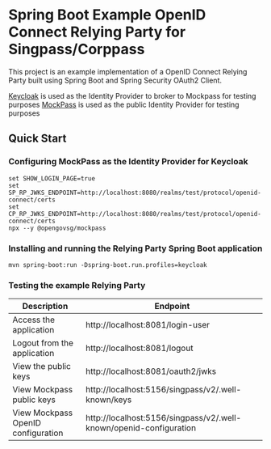 # Spring Boot Example OpenID Connect Relying Party for Singpass/Corppass

This project is an example implementation of a OpenID Connect Relying Party built using Spring Boot and Spring Security OAuth2 Client.

[Keycloak](https://github.com/keycloak/keycloak) is used as the Identity Provider to broker to Mockpass for testing purposes
[MockPass](https://github.com/opengovsg/mockpass) is used as the public Identity Provider for testing purposes

## Quick Start

### Configuring MockPass as the Identity Provider for Keycloak

```shell
set SHOW_LOGIN_PAGE=true
set SP_RP_JWKS_ENDPOINT=http://localhost:8080/realms/test/protocol/openid-connect/certs
set CP_RP_JWKS_ENDPOINT=http://localhost:8080/realms/test/protocol/openid-connect/certs
npx --y @opengovsg/mockpass
```

### Installing and running the Relying Party Spring Boot application

```shell
mvn spring-boot:run -Dspring-boot.run.profiles=keycloak
```

### Testing the example Relying Party


| Description                        | Endpoint
|------------------------------------|-----------------------------------------------------
| Access the application             | http://localhost:8081/login-user
| Logout from the application        | http://localhost:8081/logout
| View the public keys               | http://localhost:8081/oauth2/jwks
| View Mockpass public keys          | http://localhost:5156/singpass/v2/.well-known/keys
| View Mockpass OpenID configuration | http://localhost:5156/singpass/v2/.well-known/openid-configuration
